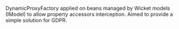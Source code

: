 DynamicProxyFactory applied on beans managed by Wicket models (IModel) to allow property accessors interception. Aimed to provide a simple solution for GDPR.
